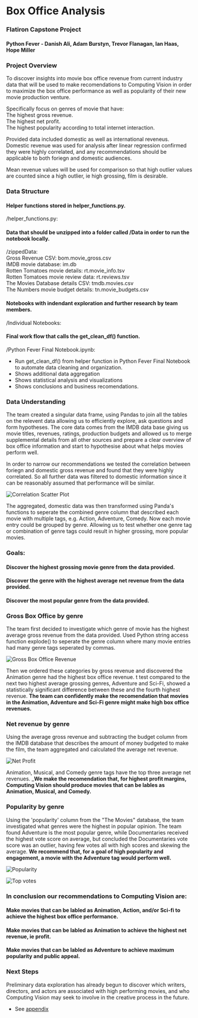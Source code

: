 # Box Office Analysis
### Flatiron Capstone Project
#### Python Fever - Danish Ali, Adam Burstyn, Trevor Flanagan, Ian Haas, Hope Miller

### Project Overview
To discover insights into movie box office revenue from current industry data that will be used to make recomendations to Computing Vision in order to maximize the box office performance as well as popularity of their new movie production venture. <br>

Specifically focus on genres of movie that have: <br>
The highest gross revenue. <br>
The highest net profit. <br>
The highest popularity according to total internet interaction. <br>

Provided data included domestic as well as international reveneus. Domestic revenue was used for analysis after linear regression confirmed they were highly correlated, and any recommendations should be applicable to both foriegn and domestic audiences.

Mean revenue values will be used for comparison so that high outlier values are counted since a high outlier, ie high grossing, film is desirable.

### Data Structure

#### Helper functions stored in helper_functions.py.
/helper_functions.py:

#### Data that should be unzipped into a folder called /Data in order to run the notebook locally.
/zippedData: <br>
Gross Revenue CSV: bom.movie_gross.csv <br>
IMDB movie database: im.db <br>
Rotten Tomatoes movie details: rt.movie_info.tsv <br>
Rotten Tomatoes movie review data: rt.reviews.tsv <br>
The Movies Database details CSV: tmdb.movies.csv <br>
The Numbers movie budget details: tn.movie_budgets.csv <br>

#### Notebooks with indendant exploration and further research by team members. <br>
/Individual Notebooks: <br>

#### Final work flow that calls the get_clean_df() function. <br>
/Python Fever Final Notebook.ipynb: <br>
*  Run get_clean_df() from helper function in Python Fever Final Notebook to automate data cleaning and organization. <br>
*  Shows additional data aggregation <br>
*  Shows statistical analysis and visualizations <br>
*  Shows conclusions and business recomendations. <br>



### Data Understanding
The team created a singular data frame, using Pandas to join all the tables on the relevent data allowing us to efficiently explore, ask questions and form hypotheses.  The core data comes from the IMDB data base giving us movie titles, revenues, ratings, production budgets and allowed us to merge supplemental details from all other sources and prepare a clear overview of box office information and start to hypothesise about what helps movies perform well.

In order to narrow our recommendations we tested the correlation between foriegn and domestic gross revenue and found that they were highly correlated.  So all further data was filtered to domestic information since it can be reasonably assumed that performance will be similar.

![Correlation Scatter Plot](/Images/gross_scatter_plot.png)

The aggregated, domestic data was then transformed using Panda's functions to seperate the combined genre column that described each movie with multiple tags, e.g. Action, Adventure, Comedy. Now each movie entry could be grouped by genre.  Allowing us to test whether one genre tag or combination of genre tags could result in higher grossing, more popular movies.

### Goals:
#### Discover the highest grossing movie genre from the data provided.
#### Discover the genre with the highest average net revenue from the data provided.
#### Discover the most popular genre from the data provided.


### Gross Box Office by genre
The team first decided to investigate which genre of movie has the highest average gross revenue from the data provided.
Used Python string access function explode() to seperate the genre column where many movie entries had many genre tags seperated by commas.
    
![Gross Box Office Revenue](/Images/top_gross.png)

Then we ordered these categories by gross revenue and discovered the Animation genre had the highest box office revenue.
t test compared to the next two highest average grossing genres, Adventure and Sci-Fi, showed a statistically significant difference between these and the fourth highest revenue. __The team can confidently make the recomendation that movies in the Animation, Adventure and Sci-Fi genre might make high box office revenues.__


###   Net revenue by genre
Using the average gross revenue and subtracting the budget column from the IMDB database that describes the amount of money budgeted to make the film, the team aggregated and calculated the average net revenue.

![Net Profit](/Images/top_net.png)

Animation, Musical, and Comedy genre tags have the top three average net revenues. ___We make the recomendation that, for highest profit margins, Computing Vision should produce movies that can be lables as Animation, Musical, and Comedy.__


### Popularity by genre
Using the 'popularity' column from the "The Movies" database, the team investigated what genres were the highest in popular opinion. The team found Adventure is the most popular genre, while Documentaries received the highest vote score on average, but concluded the Documentaries vote score was an outlier, having few votes all with high scores and skewing the average. __We recommend that, for a goal of high popularity and engagement, a movie with the Adventure tag would perform well.__

![Popularity](/Images/top_popularity.png)


![Top votes](/Images/top_votes.png)



### In conclusion our recommendations to Computing Vision are:
#### Make movies that can be labled as Animation, Action, and/or Sci-fi to achieve the highest box office performance.
#### Make movies that can be labled as Animation to achieve the highest net revenue, ie profit.
#### Make movies that can be labled as Adventure to achieve maximum popularity and public appeal.

### Next Steps
Preliminary data exploration has already begun to discover which writers, directors, and actors are associated with 
high performing movies, and who Computing Vision may seek to involve in the creative process in the future.
* See [appendix](https://github.com/adamburstyn/Final_Project/blob/main/Deliverables/Talent%20Recomendations.pdf)
